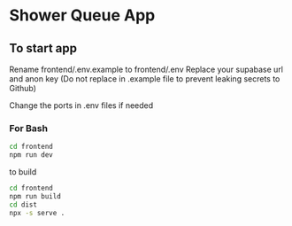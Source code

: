 # Shower Queue App #

## To start app ##

Rename frontend/.env.example to frontend/.env
Replace your supabase url and anon key (Do not replace in .example file to prevent leaking secrets to Github)

Change the ports in .env files if needed

### For Bash ###
```bash
cd frontend
npm run dev
```

to build
```bash
cd frontend
npm run build
cd dist
npx -s serve .
```